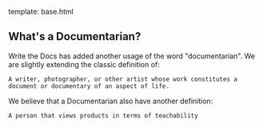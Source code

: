 template: base.html

## What's a Documentarian?

Write the Docs has added another usage of the word "documentarian".
We are slightly extending the classic definition of:

	A writer, photographer, or other artist whose work constitutes a document or documentary of an aspect of life.

We believe that a Documentarian also have another definition:

	A person that views products in terms of teachability
